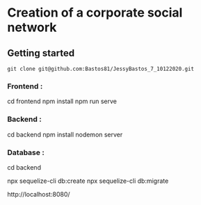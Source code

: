 # Creation of a corporate social network

## Getting started

`git clone git@github.com:Bastos81/JessyBastos_7_10122020.git`

### Frontend :


cd frontend
npm install 
npm run serve


### Backend :


cd backend
npm install
nodemon server


### Database :

cd backend

npx sequelize-cli db:create
npx sequelize-cli db:migrate

http://localhost:8080/
